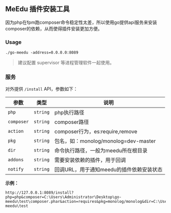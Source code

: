 
## MeEdu 插件安装工具

因为php在fpm跑composer命令稳定性太差，所以使用go提供api服务来安装composer的依赖，从而使得插件安装更加方便。

### Usage

```
./go-meedu -address=0.0.0.0:8089
```

> 建议配置 supervisor 等进程管理软件一起使用。

### 服务

对外提供 `/install` API，参数如下：

| 参数 | 类型 | 说明 |
| --- | --- | --- |
| `php` | `string` | php执行路径 | 
| `composer` | `string` | composer路径 |
| `action` | `string` | composer行为，es:require,remove |
| `pkg` | `string` | 包名，如：monolog/monolog=dev-master |
| `dir` | `string` | 命令执行路径，一般为meedu所在根目录 |
| `addons` | `string` | 需要安装依赖的插件，用于回调 |
| `notify` | `string` | 回调URL，用于通知meedu的插件依赖安装状态 |


**示例：**  

```
http://127.0.0.1:8089/install?php=php&composer=C:\Users\Administrator\Desktop\go-meedu\test\composer.phar&action=requires&pkg=monolog/monolog&dir=C:\Users\Administrator\Desktop\go-meedu\test
```
